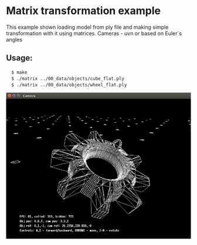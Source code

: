 # Matrix transformation example

This example shown loading model from ply file and making simple transformation with it using matrices. Cameras - uvn or based on Euler`s angles

## Usage:
```bash
  $ make
  $ ./matrix ../00_data/objects/cube_flat.ply
  $ ./matrix ../00_data/objects/wheel_flat.ply
```

<div style="text-align: center;" markdown="1" />
<img src="screenshot.png" style="width: 600px;" />
</div>
